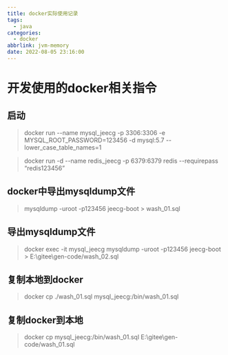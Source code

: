 ```yaml
---
title: docker实际使用记录
tags:
  - java
categories:
  - docker
abbrlink: jvm-memory
date: 2022-08-05 23:16:00
---
```


# 开发使用的docker相关指令
## 启动
> docker run --name mysql_jeecg -p 3306:3306 -e MYSQL_ROOT_PASSWORD=123456 -d mysql:5.7 --lower_case_table_names=1

> docker run -d --name redis_jeecg -p 6379:6379 redis --requirepass “redis123456”

## docker中导出mysqldump文件
> mysqldump -uroot -p123456 jeecg-boot > wash_01.sql

## 导出mysqldump文件
> docker exec -it mysql_jeecg mysqldump -uroot -p123456 jeecg-boot > E:\gitee\gen-code/wash_02.sql

## 复制本地到docker
> docker cp ./wash_01.sql mysql_jeecg:/bin/wash_01.sql

## 复制docker到本地
> docker cp mysql_jeecg:/bin/wash_01.sql E:\gitee\gen-code/wash_01.sql